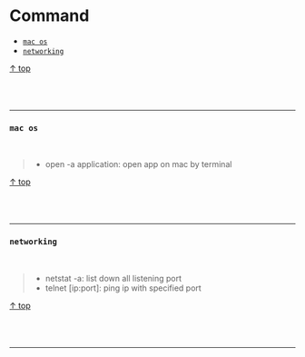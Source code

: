 # Command

- [`mac os`](#mac-os)
- [`networking`](#networking)

[↑ top](#command)
<br><br><br><br><hr>

### `mac os`

<br>

> - open -a application: open app on mac by terminal


[↑ top](#command)
<br><br><br><br><hr>

### `networking`

<br>

> - netstat -a: list down all listening port
> - telnet [ip:port]: ping ip with specified port


[↑ top](#command)
<br><br><br><br><hr>
